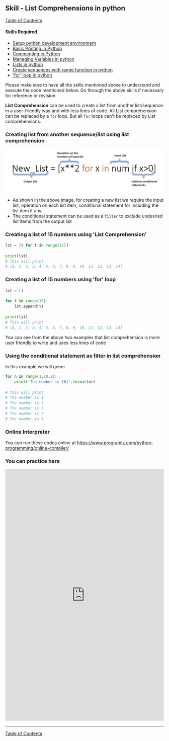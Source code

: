 ## Skill - List Comprehensions in python
[Table of Contents](https://nagasudhir.blogspot.com/2020/04/taming-python-table-of-contents.html)

#### Skills Required
* [Setup python development environment](https://nagasudhir.blogspot.com/2020/04/setup-python-development-environment_14.html)
* [Basic Printing in Python](https://nagasudhir.blogspot.com/2020/04/basic-printing-in-python.html)
* [Commenting in Python](https://nagasudhir.blogspot.com/2020/04/comments-in-python.html)
* [Managing Variables in python](https://nagasudhir.blogspot.com/2020/04/managing-variables-in-python.html)
* [Lists in python](https://nagasudhir.blogspot.com/2020/04/lists-in-python.html)
* [Create sequences with range function in python](https://nagasudhir.blogspot.com/2020/05/create-sequences-with-range-function.html)
* ['for' loop in python](https://nagasudhir.blogspot.com/2020/05/for-loop-in-python.html)

Please make sure to have all the skills mentioned above to understand and execute the code mentioned below. Go through the above skills if necessary for reference or revision

**List Comprehension** can be used to create a list from another list/sequence in a user-friendly way and with less lines of code. 
All List comprehension can be replaced by a `for` loop.
But all `for` loops can't be replaced by List comprehensions.

### Creating list from another sequence/list using list comprehension
![list_comprehension_illustration](https://github.com/nagasudhirpulla/taming_python/raw/master/blog/skills/assets/img/list_comprehension_illustration.png)
* As shown in the above image, for creating a new list we require the input list, operation on each list item, conditional statement for including the list item if any.
* The conditional statement can be used as a `filter` to exclude undesired list items from the output list 

### Creating a list of 15 numbers using 'List Comprehension'
```python
lst = [t for t in range(15)]

print(lst)
# This will print
# [0, 1, 2, 3, 4, 5, 6, 7, 8, 9, 10, 11, 12, 13, 14]
```
### Creating a list of 15 numbers using 'for' loop
```python
lst = []

for t in range(15):
	lst.append(t)

print(lst)
# This will print
# [0, 1, 2, 3, 4, 5, 6, 7, 8, 9, 10, 11, 12, 13, 14]
```
You can see from the above two examples that list comprehension is more user friendly to write and uses less lines of code

### Using the conditional statement as filter in list comprehension
In this example we will gener
```python
for n in range(1,10,2):
	print('The number is {0}'.format(n))

# this will print
# The number is 1
# The number is 3
# The number is 5
# The number is 7
# The number is 9
```

### Online Interpreter
You can run these codes online at https://www.programiz.com/python-programming/online-compiler/

### You can practice here
<iframe height="800px" width="100%" src="https://repl.it/repls/LimeWiltedRouter?lite=true" scrolling="no" frameborder="no" allowtransparency="true" allowfullscreen="true" sandbox="allow-forms allow-pointer-lock allow-popups allow-same-origin allow-scripts allow-modals"></iframe>

<hr/>

[Table of Contents](https://nagasudhir.blogspot.com/2020/04/taming-python-table-of-contents.html)



<!--stackedit_data:
eyJwcm9wZXJ0aWVzIjoidGl0bGU6IExpc3QgY29tcHJlaGVuc2
lvbnMgaW4gcHl0aG9uXG5hdXRob3I6IE5hZ2FzdWRoaXIgUHVs
bGFcbmRhdGU6ICcyMDIwLTA1LTIyJ1xudGFnczogJ2xlYXJuaW
5nLCBweXRob24sIHRhbWluZ19weXRob25fc2tpbGwnXG5jYXRl
Z29yaWVzOiB0YW1pbmdfcHl0aG9uX3NraWxsXG4iLCJoaXN0b3
J5IjpbLTE0NzU0NDIzMjgsLTU0NjI1MzY2NCw1OTExMTYxNTMs
LTMzNDQ3OTY5NV19
-->